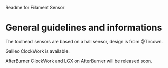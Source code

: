 Readme for Filament Sensor

# General guidelines and informations
The toolhead sensors are based on a hall sensor, design is from @Tircown.

Galileo ClockWork is available.

AfterBurner ClockWork and LGX on AfterBurner will be released soon.